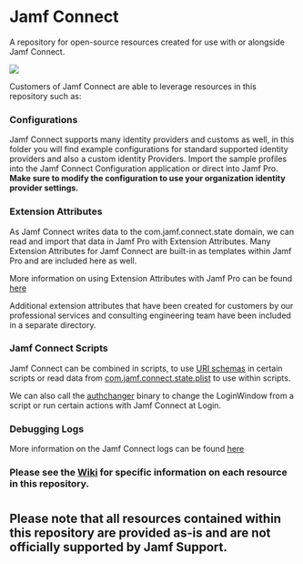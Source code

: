 # Jamf Connect
A repository for open-source resources created for use with or alongside Jamf Connect.

![](https://resources.jamf.com/images/logos/Jamf-Connect-color.png)

Customers of Jamf Connect are able to leverage resources in this repository such as:

### Configurations
Jamf Connect supports many identity providers and customs as well, in this folder you will find example configurations for standard supported identity providers and also a custom identity Providers.
Import the sample profiles into the Jamf Connect Configuration application or direct into Jamf Pro. **Make sure to modify the configuration to use your organization identity provider settings.**

### Extension Attributes
As Jamf Connect writes data to the com.jamf.connect.state domain, we can read and import that data in Jamf Pro with Extension Attributes. Many Extension Attributes for Jamf Connect are built-in as templates within Jamf Pro and are included here as well.

More information on using Extension Attributes with Jamf Pro can be found [here](https://docs.jamf.com/jamf-pro/administrator-guide/Computer_Extension_Attributes.html)

Additional extension attributes that have been created for customers by our professional services and consulting engineering team have been included in a separate directory.

### Jamf Connect Scripts
Jamf Connect can be combined in scripts, to use [URI schemas](https://docs.jamf.com/jamf-connect/documentation/Jamf_Connect_URL_Scheme.html) in certain scripts or read data from [com.jamf.connect.state.plist](https://docs.jamf.com/jamf-connect/documentation/State_Settings_and_User_Status.html) to use within scripts.

We can also call the [authchanger](https://docs.jamf.com/jamf-connect/documentation/authchanger.html) binary to change the LoginWindow from a script or run certain actions with Jamf Connect at Login.

### Debugging Logs
More information on the Jamf Connect logs can be found [here](https://docs.jamf.com/jamf-connect/documentation/Jamf_Connect_Logs.html) 

### Please see the [Wiki](https://github.com/jamf/jamfconnect/wiki) for specific information on each resource in this repository.

# 
## Please note that all resources contained within this repository are provided as-is and are not officially supported by Jamf Support.